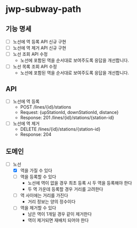 # jwp-subway-path

## 기능 명세

- [ ] 노선에 역 등록 API 신규 구현
- [ ] 노선에 역 제거 API 신규 구현
- [ ] 노선 조회 API 수정
    - 노선에 포함된 역을 순서대로 보여주도록 응답을 개선합니다.
- [ ] 노선 목록 조회 API 수정
    - 노선에 포함된 역을 순서대로 보여주도록 응답을 개선합니다.

## API

- [ ] 노선에 역 등록
    - POST /lines/{id}/stations
    - Request: {upStationId, downStationId, distance}
    - Response: 201 /lines/{id}/stations/{station-id}
- [ ] 노선에 역 제거
    - DELETE /lines/{id}/stations/{station-id}
    - Response: 204

## 도메인

- [ ] 노선
    - [x] 역을 가질 수 있다
    - [ ] 역을 등록할 수 있다
        - 노선에 역이 없을 경우 최초 등록 시 두 역을 등록해야 한다
        - 두 역 가운데 등록할 경우 거리를 고려한다
    - [ ] 역 사이에는 거리를 가진다
        - 거리 정보는 양의 정수이다
    - [ ] 역을 제거할 수 있다
        - 남은 역이 1개일 경우 같이 제거한다
        - 역이 제거되면 재배치 되어야 한다
